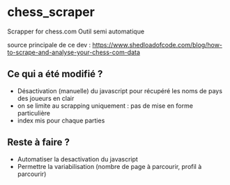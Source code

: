 # chess_scraper
Scrapper for chess.com
Outil semi automatique

source principale de ce dev : https://www.shedloadofcode.com/blog/how-to-scrape-and-analyse-your-chess-com-data

## Ce qui a été modifié ?
- Désactivation (manuelle) du javascript pour récupéré les noms de pays des joueurs en clair
- on se limite au scrapping uniquement : pas de mise en forme particulière
- index mis pour chaque parties

## Reste à faire ?
- Automatiser la desactivation du javascript
- Permettre la variabilisation (nombre de page à parcourir, profil à parcourir)

